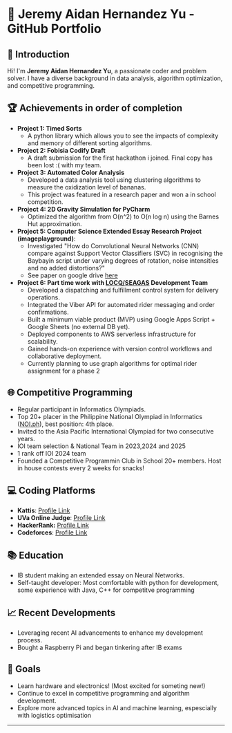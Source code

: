 # 🌟 Jeremy Aidan Hernandez Yu - GitHub Portfolio

## 👋 Introduction
Hi! I'm **Jeremy Aidan Hernandez Yu**, a passionate coder and problem solver. I have a diverse background in data analysis, algorithm optimization, and competitive programming.

## 🏆 Achievements in order of completion
- **Project 1: Timed Sorts**
  - A python library which allows you to see the impacts of complexity and memory of different sorting algorithms.
- **Project 2: Fobisia Codify Draft**
  - A draft submission for the first hackathon i joined. Final copy has been lost :( with my team.
- **Project 3: Automated Color Analysis** 
  - Developed a data analysis tool using clustering algorithms to measure the oxidization level of bananas.
  - This project was featured in a research paper and won a in school competition.
- **Project 4: 2D Gravity Simulation for PyCharm**
  - Optimized the algorithm from O(n^2) to O(n log n) using the Barnes Hut approximation.
- **Project 5: Computer Science Extended Essay Research Project (imageplayground)**:
  - Investigated "How do Convolutional Neural Networks (CNN) compare against Support Vector Classifiers (SVC) in recognising the Baybayin script under varying degrees of rotation, noise intensities and no added distortions?"
  - See paper on google drive [here](https://drive.google.com/file/d/1Tz5_n4KKLvXJk2pD9c-VNwKGnvGy7cFN/view?usp=sharing)
- **Project 6: Part time work with [LOCQ/SEAGAS](https://new.pricelocq.com/) Development Team**
  - Developed a dispatching and fulfillment control system for delivery operations.
  - Integrated the Viber API for automated rider messaging and order confirmations.
  - Built a minimum viable product (MVP) using Google Apps Script + Google Sheets (no external DB yet).
  - Deployed components to AWS serverless infrastructure for scalability.
  - Gained hands-on experience with version control workflows and collaborative deployment.
  - Currently planning to use graph algorithms for optimal rider assignment for a phase 2
## 🌐 Competitive Programming
- Regular participant in Informatics Olympiads.
- Top 20+ placer in the Philippine National Olympiad in Informatics ([NOI.ph](https://noi.ph)), best position: 4th place.
- Invited to the Asia Pacific International Olympiad for two consecutive years.
- IOI team selection & National Team in 2023,2024 and 2025
- 1 rank off IOI 2024 team
- Founded a Competitive Programmin Club in School 20+ members. Host in house contests every 2 weeks for snacks!

## 💻 Coding Platforms
- **Kattis**: [Profile Link](https://open.kattis.com/users/bento-box#)
- **UVa Online Judge**: [Profile Link](https://uhunt.onlinejudge.org/id/1603931)
- **HackerRank:** [Profile Link](https://www.hackerrank.com/profile/jeremy_yu1)
- **Codeforces**: [Profile Link](https://codeforces.com/profile/BentoOreo)

## 📚 Education
- IB student making an extended essay on Neural Networks.
- Self-taught developer: Most comfortable with python for development, some experience with Java, C++ for competitve programming

## 📈 Recent Developments
- Leveraging recent AI advancements to enhance my development process.
- Bought a Raspberry Pi and began tinkering after IB exams

## 🎯 Goals
- Learn hardware and electronics! (Most excited for someting new!)
- Continue to excel in competitive programming and algorithm development.
- Explore more advanced topics in AI and machine learning, espescially with logistics optimisation

---
